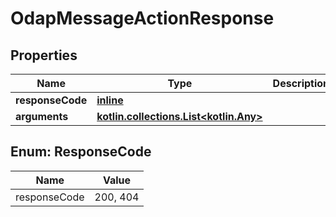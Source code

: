 
# OdapMessageActionResponse

## Properties
Name | Type | Description | Notes
------------ | ------------- | ------------- | -------------
**responseCode** | [**inline**](#ResponseCode) |  |  [optional]
**arguments** | [**kotlin.collections.List&lt;kotlin.Any&gt;**](kotlin.Any.md) |  |  [optional]


<a name="ResponseCode"></a>
## Enum: ResponseCode
Name | Value
---- | -----
responseCode | 200, 404



